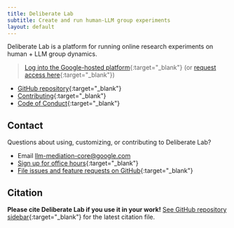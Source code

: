```yaml
---
title: Deliberate Lab
subtitle: Create and run human-LLM group experiments
layout: default
---
```


Deliberate Lab is a platform for running online research experiments on human +
LLM group dynamics.

> [Log into the Google-hosted platform](https://deliberate-lab.appspot.com/){:target="_blank"}
(or [request access here](https://forms.gle/VCmYQxsZWEA3mbZN6){:target="_blank"})

- [GitHub repository](https://github.com/PAIR-code/deliberate-lab/){:target="_blank"}
- [Contributing](contributing.md){:target="_blank"}
- [Code of Conduct](code-of-conduct.md){:target="_blank"}

## Contact
Questions about using, customizing, or contributing to Deliberate Lab?

- Email llm-mediation-core@google.com
- [Sign up for office hours](https://calendar.google.com/calendar/u/0/appointments/schedules/AcZssZ1vnXTzLbG5csiPLKpZvqO_XvRXZfKnQ3R_D0frPNOlCSz0EDAY3sjVV0azWNkPrTfeg9qCLSIw){:target="_blank"}
- [File issues and feature requests on GitHub](https://github.com/PAIR-code/deliberate-lab/issues/new){:target="_blank"}

## Citation

**Please cite Deliberate Lab if you use it in your work!**
[See GitHub repository sidebar](https://github.com/PAIR-code/deliberate-lab/){:target="_blank"}
for the latest citation file.
